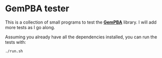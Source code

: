 # GemPBA tester

This is a collection of small programs to test the [**GemPBA**](https://github.com/rapastranac/gempba) library. I will add more tests as I go along.

Assuming you already have all the dependencies installed, you can run the tests with:

```bash
./run.sh
```